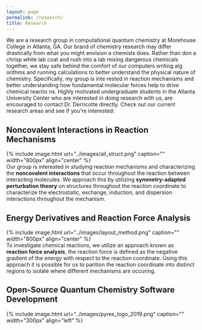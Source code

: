 ```yaml
---
layout: page
permalink: /research/
title: Research
---
```


We are a research group in computational quantum chemistry at Morehouse College in Atlanta, GA. Our brand of chemistry
 research may differ drastically from what you might envision a chemists does. Rather than don a chrisp white lab coat
 and rush into a lab mixing dangerous chemicals together, we stay safe behind the comfort of our computers writing alg
orithms and running calculations to better understand the physical nature of chemistry. Specifically, my group is inte
rested in reaction mechanisms and better understanding how fundamental molecular forces help to drive chemical reactio
ns. Highly motivated undergraduate students in the Atlanta University Center who are interested in doing research with
 us, are encouraged to contact Dr. Derricotte directly. Check out our current research areas and see if you're interested:

## Noncovalent Interactions in Reaction Mechanisms
{% include image.html url="../images/all_struct.png" caption="" width="800px" align="center" %}  
Our group is interested in studying reaction mechanisms and characterizing the **noncovalent interactions** that occur throughout the reaction between interacting molecules. We approach this by utilizing **symmetry-adapted perturbation theory** on structures throughout the reaction coordinate to characterize the electrostatic, exchange, induction, and dispersion interactions throughout the mechanism. 

## Energy Derivatives and Reaction Force Analysis
{% include image.html url="../images/layout_method.png" caption="" width="800px" align="center" %}  
To investigate chemical reactions, we utilize an approach known as **reaction force analysis**, the reaction force is defined as the negative gradient of the energy with respect to the reaction coordinate. Using this approach it is possible for us to parition the reaction coordinate into distinct regions to isolate where different mechanisms are occuring. 

## Open-Source Quantum Chemistry Software Development
{% include image.html url="../images/pyrex_logo_2019.png" caption="" width="300px" align="left" %} 
